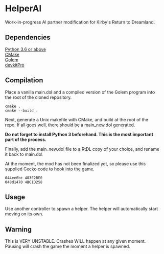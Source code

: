 # HelperAI
Work-in-progress AI partner modification for Kirby's Return to Dreamland.

## Dependencies

[Python 3.6 or above](https://www.python.org/)  
[CMake](https://cmake.org/)  
[Golem](https://github.com/spookian/Golem)  
[devkitPro](https://devkitpro.org/wiki/Getting_Started)

## Compilation

Place a vanilla main.dol and a compiled version of the Golem program into the root of the cloned repository.

```
cmake .
cmake --build .
```

Next, generate a Unix makefile with CMake, and build at the root of the repo.
If all goes well, there should be a main_new.dol generated.

**Do not forget to install Python 3 beforehand. This is the most important part of the process.**

Finally, add the main_new.dol file to a RtDL copy of your choice, and rename it back to main.dol.

At the moment, the mod has not been finalized yet, so please use this supplied Gecko code to hook into the game.

```
044ee6bc 483E2BE0
048d1470 4BC1D258
```  

## Usage

Use another controller to spawn a helper. The helper will automatically start moving on its own. 

## Warning
This is VERY UNSTABLE. Crashes WILL happen at any given moment. Pausing will crash the game the moment a helper is spawned.
